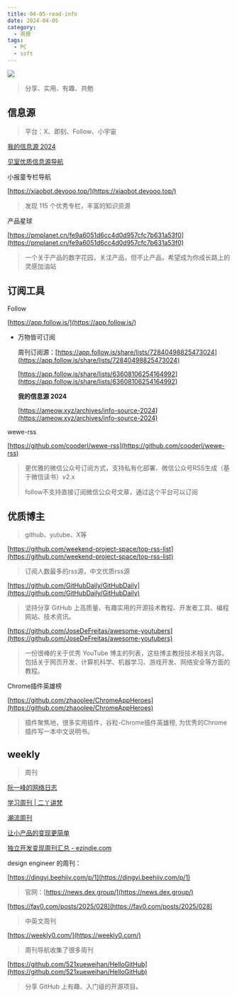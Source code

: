 ```yaml
---
title: 04-05-read-info
date: 2024-04-05
category:
  - 周报
tags:
  - PC
  - soft
---
```

![](https://img.nnxx.me/file/5a500390f31add8c94c98.jpg)

> 分享、实用、有趣、共勉


## 信息源
>平台：X、即刻、Follow、小宇宙

[我的信息源 2024](https://ameow.xyz/archives/info-source-2024)

[见室优质信息源导航](https://www.notion.so/b8874cc50aa845f3950d065057ed1844?pvs=21)


小报童专栏导航

[https://xiaobot.devooo.top/](https://xiaobot.devooo.top/)
>发现 115 个优秀专栏，丰富的知识资源


产品星球

[https://pmplanet.cn/fe9a6051d6cc4d0d957cfc7b631a53f0](https://pmplanet.cn/fe9a6051d6cc4d0d957cfc7b631a53f0)
>一个关于产品的数字花园，关注产品，但不止产品，希望成为你成长路上的灵感加油站





## 订阅工具

Follow

[https://app.follow.is/](https://app.follow.is/)

- 万物皆可订阅
    
    周刊订阅源：[https://app.follow.is/share/lists/72840498825473024](https://app.follow.is/share/lists/72840498825473024)
    
    [https://app.follow.is/share/lists/63608106254164992](https://app.follow.is/share/lists/63608106254164992)
    
    **我的信息源 2024**
    
    [https://ameow.xyz/archives/info-source-2024](https://ameow.xyz/archives/info-source-2024)


wewe-rss

[https://github.com/cooderl/wewe-rss](https://github.com/cooderl/wewe-rss)

>更优雅的微信公众号订阅方式，支持私有化部署、微信公众号RSS生成（基于微信读书）v2.x
>
>follow不支持直接订阅微信公众号文章，通过这个平台可以订阅



## 优质博主
>github、yutube、X等


[https://github.com/weekend-project-space/top-rss-list](https://github.com/weekend-project-space/top-rss-list)
>订阅人数最多的rss源，中文优质rss源


[https://github.com/GitHubDaily/GitHubDaily](https://github.com/GitHubDaily/GitHubDaily)
>坚持分享 GitHub 上高质量、有趣实用的开源技术教程、开发者工具、编程网站、技术资讯。



[https://github.com/JoseDeFreitas/awesome-youtubers](https://github.com/JoseDeFreitas/awesome-youtubers)
>一份很棒的关于优秀 YouTube 博主的列表，这些博主教授技术相关内容。包括关于网页开发、计算机科学、机器学习、游戏开发、网络安全等方面的教程。


Chrome插件英雄榜

[https://github.com/zhaoolee/ChromeAppHeroes](https://github.com/zhaoolee/ChromeAppHeroes)
>插件聚焦地，很多实用插件，谷粒-Chrome插件英雄榜, 为优秀的Chrome插件写一本中文说明书。





##  weekly
>周刊


[阮一峰的网络日志](https://www.ruanyifeng.com/blog/)

[学习周刊 | 二丫讲梵](https://wiki.eryajf.net/learning-weekly/)

[潮流周刊](https://weekly.tw93.fun/)


[让小产品的变现更简单](https://www.ezindie.com/)

[独立开发变现周刊汇总 - ezindie.com](https://www.ezindie.com/weekly)


design engineer 的周刊：

[https://dingyi.beehiiv.com/p/1](https://dingyi.beehiiv.com/p/1)
>官网：[https://news.dex.group/](https://news.dex.group/)
>


[https://fav0.com/posts/2025/028](https://fav0.com/posts/2025/028)
>中英文周刊


[https://weekly0.com/](https://weekly0.com/)
>周刊导航收集了很多周刊


[https://github.com/521xueweihan/HelloGitHub](https://github.com/521xueweihan/HelloGitHub)
>分享 GitHub 上有趣、入门级的开源项目。


